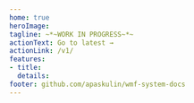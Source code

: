 ```yaml
---
home: true
heroImage: 
tagline: ~*~WORK IN PROGRESS~*~
actionText: Go to latest →
actionLink: /v1/
features:
- title: 
  details: 
footer: github.com/apaskulin/wmf-system-docs
---
```

